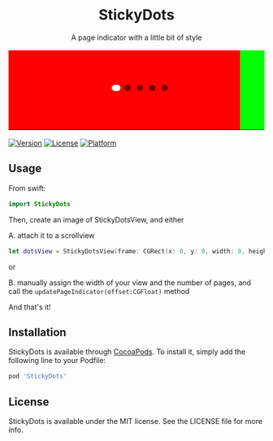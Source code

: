 <h1 align="center">StickyDots</h1>
<p align="center">
A page indicator with a little bit of style
<br><br>
<img src="https://github.com/bd452/StickyDots/raw/master/Resources/example.gif">
</p>


[![Version](https://img.shields.io/cocoapods/v/StickyDots.svg?style=flat)](https://cocoapods.org/pods/StickyDots)
[![License](https://img.shields.io/cocoapods/l/StickyDots.svg?style=flat)](https://cocoapods.org/pods/StickyDots)
[![Platform](https://img.shields.io/cocoapods/p/StickyDots.svg?style=flat)](https://cocoapods.org/pods/StickyDots)

## Usage

From swift: 
```swift
import StickyDots
```

Then, create an image of StickyDotsView, and either 

A. attach it to a scrollview
```swift
let dotsView = StickyDotsView(frame: CGRect(x: 0, y: 0, width: 0, height: 10), attachedTo: scrollView)
```
or

B. manually assign the width of your view and the number of pages, and call the `updatePageIndicator(offset:CGFloat)` method

And that's it!

## Installation

StickyDots is available through [CocoaPods](https://cocoapods.org). To install
it, simply add the following line to your Podfile:

```ruby
pod 'StickyDots'
```

## License

StickyDots is available under the MIT license. See the LICENSE file for more info.
